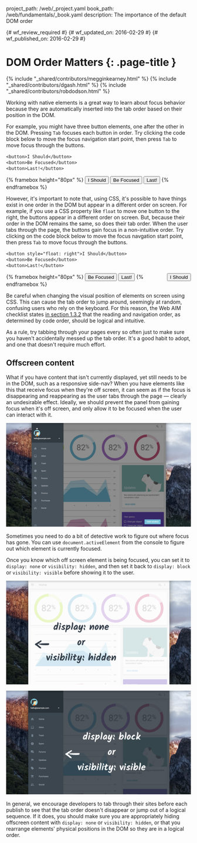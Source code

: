 project_path: /web/_project.yaml
book_path: /web/fundamentals/_book.yaml
description: The importance of the default DOM order

{# wf_review_required #}
{# wf_updated_on: 2016-02-29 #}
{# wf_published_on: 2016-02-29 #}

# DOM Order Matters {: .page-title }

{% include "_shared/contributors/megginkearney.html" %}
{% include "_shared/contributors/dgash.html" %}
{% include "_shared/contributors/robdodson.html" %}



Working with native elements is a great way to learn about focus behavior
because they are automatically inserted into the tab order based on their
position in the DOM.

For example, you might have three button elements, one after the other in the
DOM. Pressing `Tab` focuses each button in order. Try clicking the code block
below to move the focus navigation start point, then press `Tab` to move focus
through the buttons.

    <button>I Should</button>
    <button>Be Focused</button>
    <button>Last!</button>

{% framebox height="80px" %}
<button>I Should</button>
<button>Be Focused</button>
<button>Last!</button>
{% endframebox %}

However, it's important to note that, using CSS, it's possible to have things
exist in one order in the DOM but appear in a different order on screen. For
example, if you use a CSS property like `float` to move one button to the right,
the buttons appear in a different order on screen. But, because their order in
the DOM remains the same, so does their tab order. When the user tabs through
the page, the buttons gain focus in a non-intuitive order. Try clicking on the
code block below to move the focus navgation start point, then press `Tab` to
move focus through the buttons.

    <button style="float: right">I Should</button>
    <button>Be Focused</button>
    <button>Last!</button>

{% framebox height="80px" %}
<button style="float: right;">I Should</button>
<button>Be Focused</button>
<button>Last!</button>
{% endframebox %}

Be careful when changing the visual position of elements on screen using CSS.
This can cause the tab order to jump around, seemingly at random, confusing
users who rely on the keyboard. For this reason, the Web AIM checklist states
[in section 1.3.2](http://webaim.org/standards/wcag/checklist#sc1.3.2) that the
reading and navigation order, as determined by code order, should be logical and
intuitive.

As a rule, try tabbing through your pages every so often just to make sure you
haven't accidentally messed up the tab order. It's a good habit to adopt, and
one that doesn't require much effort.

## Offscreen content
What if you have content that isn't currently displayed, yet still needs to be
in the DOM, such as a responsive side-nav? When you have elements like this that
receive focus when they're off screen, it can seem as if the focus is
disappearing and reappearing as the user tabs through the page &mdash; clearly
an undesirable effect. Ideally, we should prevent the panel from gaining focus
when it's off screen, and only allow it to be focused when the user can interact
with it.

![an offscreen slide-in panel can steal focus](imgs/slide-in-panel.png)

Sometimes you need to do a bit of detective work to figure out where focus has
gone. You can use `document.activeElement` from the console to figure out which
element is currently focused.

Once you know which off screen element is being focused, you can set it to
`display: none` or `visibility: hidden`, and then set it back to `display:
block` or `visibility: visible` before showing it to the user.

![a slide-in panel set to display none](imgs/slide-in-panel2.png)

![a slide-in panel set to display block](imgs/slide-in-panel3.png)

In general, we encourage developers to tab through their sites before each
publish to see that the tab order doesn't disappear or jump out of a logical
sequence. If it does, you should make sure you are appropriately hiding
offscreen content with `display: none` or `visibility: hidden`, or that you
rearrange elements' physical positions in the DOM so they are in a logical
order.
